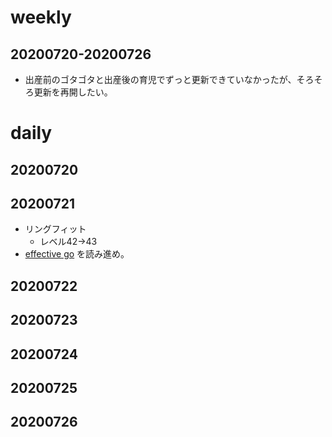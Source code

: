 # weekly
## 20200720-20200726
* 出産前のゴタゴタと出産後の育児でずっと更新できていなかったが、そろそろ更新を再開したい。


# daily
## 20200720

## 20200721
* リングフィット
  * レベル42→43
* [effective go](http://go.shibu.jp/effective_go.html) を読み進め。

## 20200722

## 20200723

## 20200724

## 20200725

## 20200726

